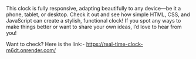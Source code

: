 This clock is fully responsive, adapting beautifully to any device—be it a phone, tablet, or desktop. Check it out and see how simple HTML, CSS, and JavaScript can create a stylish, functional clock! If you spot any ways to make things better or want to share your own ideas, I’d love to hear from you!

Want to check? Here is the link:- https://real-time-clock-m6dt.onrender.com/
